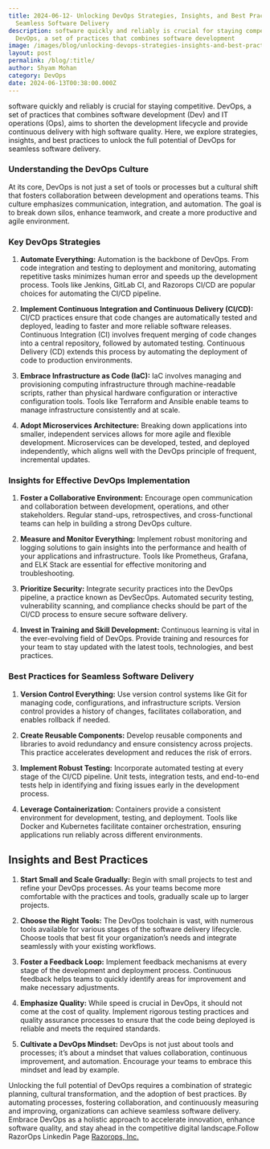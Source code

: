 ```yaml
---
title: 2024-06-12- Unlocking DevOps Strategies, Insights, and Best Practices for
  Seamless Software Delivery
description: software quickly and reliably is crucial for staying competitive.
  DevOps, a set of practices that combines software development
image: /images/blog/unlocking-devops-strategies-insights-and-best-practices-for-seamless-software-delivery.webp
layout: post
permalink: /blog/:title/
author: Shyam Mohan
category: DevOps
date: 2024-06-13T00:38:00.000Z
---
```


software quickly and reliably is crucial for staying competitive. DevOps, a set of practices that combines software development (Dev) and IT operations (Ops), aims to shorten the development lifecycle and provide continuous delivery with high software quality. Here, we explore strategies, insights, and best practices to unlock the full potential of DevOps for seamless software delivery.

### Understanding the DevOps Culture

At its core, DevOps is not just a set of tools or processes but a cultural shift that fosters collaboration between development and operations teams. This culture emphasizes communication, integration, and automation. The goal is to break down silos, enhance teamwork, and create a more productive and agile environment.

### Key DevOps Strategies

1.  **Automate Everything:** Automation is the backbone of DevOps. From code integration and testing to deployment and monitoring, automating repetitive tasks minimizes human error and speeds up the development process. Tools like Jenkins, GitLab CI, and Razorops CI/CD are popular choices for automating the CI/CD pipeline.
    
2.  **Implement Continuous Integration and Continuous Delivery (CI/CD):** CI/CD practices ensure that code changes are automatically tested and deployed, leading to faster and more reliable software releases. Continuous Integration (CI) involves frequent merging of code changes into a central repository, followed by automated testing. Continuous Delivery (CD) extends this process by automating the deployment of code to production environments.
    
3.  **Embrace Infrastructure as Code (IaC):** IaC involves managing and provisioning computing infrastructure through machine-readable scripts, rather than physical hardware configuration or interactive configuration tools. Tools like Terraform and Ansible enable teams to manage infrastructure consistently and at scale.
    
4.  **Adopt Microservices Architecture:** Breaking down applications into smaller, independent services allows for more agile and flexible development. Microservices can be developed, tested, and deployed independently, which aligns well with the DevOps principle of frequent, incremental updates.
    

### Insights for Effective DevOps Implementation

1.  **Foster a Collaborative Environment:** Encourage open communication and collaboration between development, operations, and other stakeholders. Regular stand-ups, retrospectives, and cross-functional teams can help in building a strong DevOps culture.
    
2.  **Measure and Monitor Everything:** Implement robust monitoring and logging solutions to gain insights into the performance and health of your applications and infrastructure. Tools like Prometheus, Grafana, and ELK Stack are essential for effective monitoring and troubleshooting.
    
3.  **Prioritize Security:** Integrate security practices into the DevOps pipeline, a practice known as DevSecOps. Automated security testing, vulnerability scanning, and compliance checks should be part of the CI/CD process to ensure secure software delivery.
    
4.  **Invest in Training and Skill Development:** Continuous learning is vital in the ever-evolving field of DevOps. Provide training and resources for your team to stay updated with the latest tools, technologies, and best practices.
    

### Best Practices for Seamless Software Delivery

1.  **Version Control Everything:** Use version control systems like Git for managing code, configurations, and infrastructure scripts. Version control provides a history of changes, facilitates collaboration, and enables rollback if needed.
    
2.  **Create Reusable Components:** Develop reusable components and libraries to avoid redundancy and ensure consistency across projects. This practice accelerates development and reduces the risk of errors.
    
3.  **Implement Robust Testing:** Incorporate automated testing at every stage of the CI/CD pipeline. Unit tests, integration tests, and end-to-end tests help in identifying and fixing issues early in the development process.
    
4.  **Leverage Containerization:** Containers provide a consistent environment for development, testing, and deployment. Tools like Docker and Kubernetes facilitate container orchestration, ensuring applications run reliably across different environments.
    

## Insights and Best Practices

1.  **Start Small and Scale Gradually:** Begin with small projects to test and refine your DevOps processes. As your teams become more comfortable with the practices and tools, gradually scale up to larger projects.
    
2.  **Choose the Right Tools:** The DevOps toolchain is vast, with numerous tools available for various stages of the software delivery lifecycle. Choose tools that best fit your organization’s needs and integrate seamlessly with your existing workflows.
    
3.  **Foster a Feedback Loop:** Implement feedback mechanisms at every stage of the development and deployment process. Continuous feedback helps teams to quickly identify areas for improvement and make necessary adjustments.
    
4.  **Emphasize Quality:** While speed is crucial in DevOps, it should not come at the cost of quality. Implement rigorous testing practices and quality assurance processes to ensure that the code being deployed is reliable and meets the required standards.
    
5.  **Cultivate a DevOps Mindset:** DevOps is not just about tools and processes; it’s about a mindset that values collaboration, continuous improvement, and automation. Encourage your teams to embrace this mindset and lead by example.
   

Unlocking the full potential of DevOps requires a combination of strategic planning, cultural transformation, and the adoption of best practices. By automating processes, fostering collaboration, and continuously measuring and improving, organizations can achieve seamless software delivery. Embrace DevOps as a holistic approach to accelerate innovation, enhance software quality, and stay ahead in the competitive digital landscape.Follow RazorOps Linkedin Page [Razorops, Inc.](https://www.linkedin.com/company/razorops)


